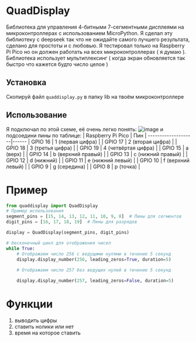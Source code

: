 # QuadDisplay

Библиотека для управления 4-битными 7-сегментными дисплеями на микроконтроллерах с использованием MicroPython. Я сделал эту библиотеку с deepseek так что не ожидайте самого лучшего результата, сделано для простоты и с любовью. Я тестировал только на Raspberry Pi Pico но он должен работать на всех микроконтроллерах ( я думаю ). Библиотека использует мультиплексинг ( когда экран обновляется так быстро что кажется будто число целое )

## Установка

Скопируй файл `quaddisplay.py` в папку lib на твоём микроконтроллере

## Использование

Я подключал по этой схеме, её очень легко понять:
![image](https://github.com/user-attachments/assets/215243b6-63e7-4b07-b2db-61c710d80405)
и подсоедини пины по таблице:
| Raspberry Pi Pico | Пин |
--------------------|------
| GPIO 16	| 1 (первая цифра) |
| GPIO 17	| 2 (вторая цифра) |
| GPIO 18	| 3 (третья цифра) |
| GPIO 19	| 4 (четвёртая цифра) |
| GPIO 15	| a (верх) |
| GPIO 14	| b (верхний правый) |
| GPIO 13	| c (нижний правый) |
| GPIO 12	| d (нижний) |
| GPIO 11	| e (нижний левый) |
| GPIO 10	| f (верхний левый) |
| GPIO 9	| g (середина) |
| GPIO 8	| p (точка) |

# Пример

```python
from quaddisplay import QuadDisplay
# Пример использования
segment_pins = [15, 14, 13, 12, 11, 10, 9, 8]  # Пины для сегментов
digit_pins = [16, 17, 18, 19]  # Пины для разрядов

display = QuadDisplay(segment_pins, digit_pins)

# бесконечный цикл для отображения чисел
while True:
    # Отображаем число 256 с ведущими нулями в течение 5 секунд
    display.display_number(256, leading_zeros=True, duration=5)
    
    # Отображаем число 257 без ведущих нулей в течение 5 секунд

    display.display_number(257, leading_zeros=False, duration=5)
```
# Функции
1) выводить цифры
2) ставить нолики или нет
3) время на которое ставить
```
